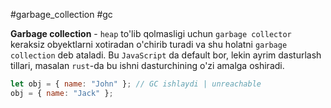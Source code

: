 #garbage_collection #gc

**Garbage collection** - `heap` to'lib qolmasligi uchun `garbage collector` keraksiz obyektlarni xotiradan o'chirib turadi va shu holatni `garbage collection` deb ataladi. Bu `JavaScript` da default bor, lekin ayrim dasturlash tillari, masalan `rust`-da bu ishni dasturchining o'zi amalga oshiradi.

```javascript
let obj = { name: "John" }; // GC ishlaydi | unreachable
obj = { name: "Jack" };
```
